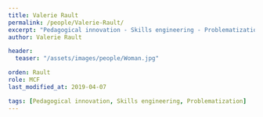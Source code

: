 ```yaml
---
title: Valerie Rault
permalink: /people/Valerie-Rault/
excerpt: "Pedagogical innovation - Skills engineering - Problematization"
author: Valerie Rault

header:
  teaser: "/assets/images/people/Woman.jpg"

orden: Rault
role: MCF
last_modified_at: 2019-04-07

tags: [Pedagogical innovation, Skills engineering, Problematization]
---
```



